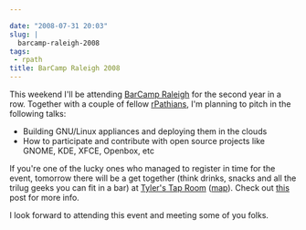 ```yaml
---

date: "2008-07-31 20:03"
slug: |
  barcamp-raleigh-2008
tags:
 - rpath
title: BarCamp Raleigh 2008
---
```


This weekend I'll be attending [BarCamp
Raleigh](http://barcamp.org/BarCampRDU) for the second year in a row.
Together with a couple of fellow [rPathians](http://www.rpath.org), I'm
planning to pitch in the following talks:

-   Building GNU/Linux appliances and deploying them in the clouds
-   How to participate and contribute with open source projects like
    GNOME, KDE, XFCE, Openbox, etc

If you're one of the lucky ones who managed to register in time for the
event, tomorrow there will be a get together (think drinks, snacks and
all the trilug geeks you can fit in a bar) at [Tyler's Tap
Room](http://www.tylerstaproom.com/durham/)
([map](http://maps.google.com/maps?q=324+BLACKWELL+ST,+SUITE+400,+DURHAM+NC+27701%28Tyler%27s+Taproom+Durham%29&hl=en&ie=UTF8&t=h&z=16)).
Check out
[this](http://rollerweblogger.org/roller/entry/barcamp_rdu_2008_pre_party)
post for more info.

I look forward to attending this event and meeting some of you folks.
